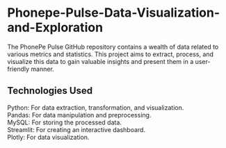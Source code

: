 # Phonepe-Pulse-Data-Visualization-and-Exploration

The PhonePe Pulse GitHub repository contains a wealth of data related to various metrics and statistics. This project aims to extract, process, and visualize this data to gain valuable insights and present them in a user-friendly manner.

## Technologies Used  

Python: For data extraction, transformation, and visualization.  
Pandas: For data manipulation and preprocessing.  
MySQL: For storing the processed data.  
Streamlit: For creating an interactive dashboard.  
Plotly: For data visualization.  
